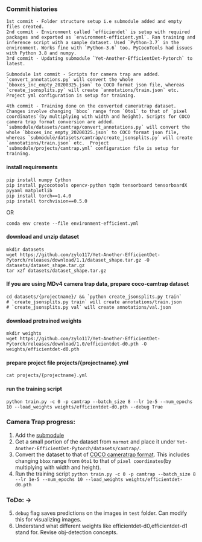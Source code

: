 ### Commit histories

    1st commit - Folder structure setup i.e submodule added and empty files created.
    2nd commit - Environment called `efficiendet` is setup with required packages and exported as `environment-efficient.yml`. Ran training and inference script with a sample dataset. Used `Python-3.7` in the environment. Works fine with `Python-3.6` too. PyCocoTools had issues with Python 3.8 and numpy.
    3rd commit - Updating submodule `Yet-Another-EfficientDet-Pytorch` to latest.

    Submodule 1st commit - Scripts for camera trap are added. `convert_annotations.py` will convert the whole `bboxes_inc_empty_20200325.json` to COCO format json file, whereas `create_jsonsplits.py` will create `annotations/train.json` etc.  Project yml configuration is setup for training.

    4th commit - Training done on the converted cameratrap dataset. Changes involve changing `bbox` range from `0to1` to that of `pixel coordinates`(by multiplying with width and height). Scripts for COCO camera trap format conversion are added. `submodule/datasets/camtrap/convert_annotations.py` will convert the whole `bboxes_inc_empty_20200325.json` to COCO format json file, whereas `submodule/datasets/camtrap/create_jsonsplits.py` will create `annotations/train.json` etc.  Project `submodule/projects/camtrap.yml` configuration file is setup for training.

#### install requirements
    pip install numpy Cython
    pip install pycocotools opencv-python tqdm tensorboard tensorboardX pyyaml matplotlib
    pip install torch==1.4.0
    pip install torchvision==0.5.0

OR

    conda env create --file environment-efficient.yml

#### download and unzip dataset
    mkdir datasets
    wget https://github.com/zylo117/Yet-Another-EfficientDet-Pytorch/releases/download/1.1/dataset_shape.tar.gz -O datasets/dataset_shape.tar.gz
    tar xzf datasets/dataset_shape.tar.gz

#### If you are using MDv4 camera trap data, prepare coco-camtrap dataset
    cd datasets/{projectname}/ && `python create_jsonsplits.py train`
    # `create_jsonsplits.py train` will create annotations/train.json
    # `create_jsonsplits.py val` will create annotations/val.json

#### download pretrained weights
    mkdir weights
    wget https://github.com/zylo117/Yet-Another-EfficientDet-Pytorch/releases/download/1.0/efficientdet-d0.pth -O weights/efficientdet-d0.pth

#### prepare project file projects/{projectname}.yml
    cat projects/{projectname}.yml

#### run the training script
    python train.py -c 0 -p camtrap --batch_size 8 --lr 1e-5 --num_epochs 10 --load_weights weights/efficientdet-d0.pth --debug True

### Camera Trap progress:
1. Add the [submodule](https://github.com/gitlost-murali/Yet-Another-EfficientDet-Pytorch.git)
2. Get a small portion of the dataset from `marmot` and place it under `Yet-Another-EfficientDet-Pytorch/datasets/camtrap/`.
3. Convert the dataset to that of [COCO cameratrap format](https://github.com/Microsoft/CameraTraps/blob/master/data_management/README.md#coco-cameratraps-format). This includes changing `bbox` range from `0to1` to that of `pixel coordinates`(by multiplying with width and height).
4. Run the training script
`
python train.py -c 0 -p camtrap --batch_size 8 --lr 1e-5 --num_epochs 10 --load_weights weights/efficientdet-d0.pth
`
### ToDo: ->
5. `debug` flag saves predictions on the images in `test` folder. Can modify this for visualizing images.
6. Understand what different weights like efficientdet-d0,efficientdet-d1 stand for. Revise obj-detection concepts.